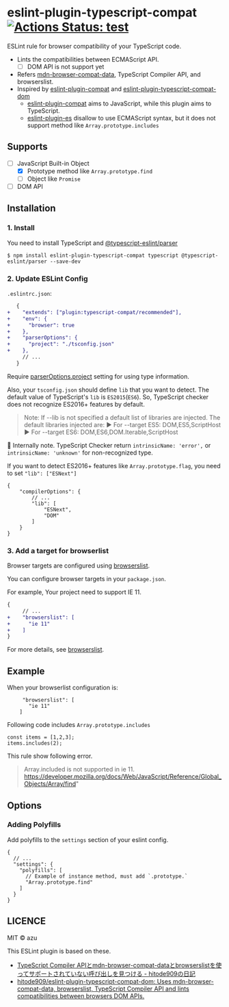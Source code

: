 # eslint-plugin-typescript-compat [![Actions Status: test](https://github.com/azu/eslint-plugin-typescript-compat/workflows/test/badge.svg)](https://github.com/azu/eslint-plugin-typescript-compat/actions?query=workflow%3A"test")

ESLint rule for browser compatibility of your TypeScript code.

- Lints the compatibilities between ECMAScript API.
    - [ ] DOM API is not support yet
- Refers [mdn-browser-compat-data](https://www.npmjs.com/package/mdn-browser-compat-data), TypeScript Compiler API, and browserslist.
- Inspired by [eslint-plugin-compat](https://www.npmjs.com/package/eslint-plugin-compat) and [eslint-plugin-typescript-compat-dom](https://github.com/hitode909/eslint-plugin-typescript-compat-dom)
    - [eslint-plugin-compat](https://www.npmjs.com/package/eslint-plugin-compat) aims to JavaScript, while this plugin aims to TypeScript.
    - [eslint-plugin-es](https://github.com/mysticatea/eslint-plugin-es) disallow to use ECMAScript syntax, but it does not support method like `Array.prototype.includes`

## Supports

- [ ] JavaScript Built-in Object
    - [x] Prototype method like `Array.prototype.find`
    - [ ] Object like `Promise`
- [ ] DOM API

## Installation

### 1. Install

You need to install TypeScript and [@typescript-eslint/parser](https://github.com/typescript-eslint/typescript-eslint/tree/master/packages/parser)

```
$ npm install eslint-plugin-typescript-compat typescript @typescript-eslint/parser --save-dev
```

### 2. Update ESLint Config

`.eslintrc.json`:

```diff
   {
+    "extends": ["plugin:typescript-compat/recommended"],
+    "env": {
+      "browser": true
+    },
+    "parserOptions": {
+      "project": "./tsconfig.json"
+    },
     // ...
   }
```

Require [parserOptions.project](https://github.com/typescript-eslint/typescript-eslint/tree/master/packages/parser#parseroptionsproject) setting for using type information.

Also, your `tsconfig.json` should define `lib` that you want to detect.
The default value of TypeScript's `lib` is `ES2015`(`ES6`). So, TypeScript checker does not recognize ES2016+ features by default.
 
> Note: If --lib is not specified a default list of libraries are injected. The default libraries injected are:
> ► For --target ES5: DOM,ES5,ScriptHost
> ► For --target ES6: DOM,ES6,DOM.Iterable,ScriptHost

:memo: Internally note. TypeScript Checker return `intrinsicName: 'error',` or `intrinsicName: 'unknown'` for non-recognized type.

If you want to detect ES2016+ features like `Array.prototype.flag`, you need to set `"lib": ["ESNext"]`

```json5
{
    "compilerOptions": {
        // ...
        "lib": [
            "ESNext",
            "DOM"
        ]
    }
}

```

### 3. Add a target for browserlist

Browser targets are configured using [browserslist](https://github.com/browserslist/browserslist).

You can configure browser targets in your `package.json`.

For example, Your project need to support IE 11.

```diff
{
     // ...
+    "browserslist": [
+      "ie 11"
+    ]
}
```

For more details, see [browserslist](https://github.com/browserslist/browserslist).

## Example

When your browserlist configuration is:

```json5
     "browserslist": [
       "ie 11"
    ]
```

Following code includes `Array.prototype.includes`

```
const items = [1,2,3];
items.includes(2); 
```

This rule show following error.

> Array.included is not supported in ie 11. https://developer.mozilla.org/docs/Web/JavaScript/Reference/Global_Objects/Array/find"


## Options

### Adding Polyfills

Add polyfills to the `settings` section of your eslint config.


```jso5
{
  // ...
  "settings": {
    "polyfills": [
      // Example of instance method, must add `.prototype.`
      "Array.prototype.find"
    ]
  }
}
```

## LICENCE

MIT © azu

This ESLint plugin is based on these. 

- [TypeScript Compiler APIとmdn-browser-compat-dataとbrowserslistを使ってサポートされていない呼び出しを見つける - hitode909の日記](https://blog.sushi.money/entry/2020/03/01/173306)
- [hitode909/eslint-plugin-typescript-compat-dom: Uses mdn-browser-compat-data, browserslist, TypeScript Compiler API and lints compatibilities between browsers DOM APIs.](https://github.com/hitode909/eslint-plugin-typescript-compat-dom)


